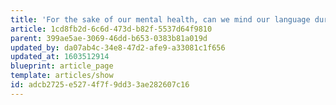 ```yaml
---
title: 'For the sake of our mental health, can we mind our language during the pandemic?'
article: 1cd8fb2d-6c6d-473d-b82f-5537d64f9810
parent: 399ae5ae-3069-46dd-b653-0383b81a019d
updated_by: da07ab4c-34e8-47d2-afe9-a33081c1f656
updated_at: 1603512914
blueprint: article_page
template: articles/show
id: adcb2725-e527-4f7f-9dd3-3ae282607c16
---
```

